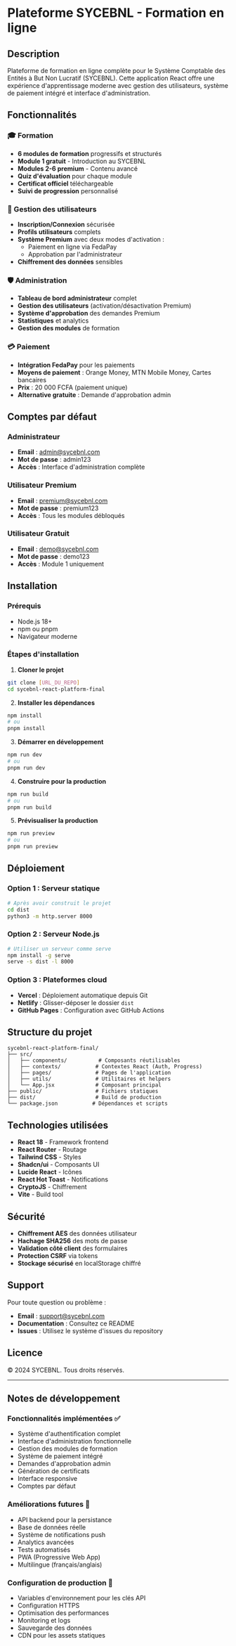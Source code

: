 # Plateforme SYCEBNL - Formation en ligne

## Description

Plateforme de formation en ligne complète pour le Système Comptable des Entités à But Non Lucratif (SYCEBNL). Cette application React offre une expérience d'apprentissage moderne avec gestion des utilisateurs, système de paiement intégré et interface d'administration.

## Fonctionnalités

### 🎓 Formation
- **6 modules de formation** progressifs et structurés
- **Module 1 gratuit** - Introduction au SYCEBNL
- **Modules 2-6 premium** - Contenu avancé
- **Quiz d'évaluation** pour chaque module
- **Certificat officiel** téléchargeable
- **Suivi de progression** personnalisé

### 👥 Gestion des utilisateurs
- **Inscription/Connexion** sécurisée
- **Profils utilisateurs** complets
- **Système Premium** avec deux modes d'activation :
  - Paiement en ligne via FedaPay
  - Approbation par l'administrateur
- **Chiffrement des données** sensibles

### 🛡️ Administration
- **Tableau de bord administrateur** complet
- **Gestion des utilisateurs** (activation/désactivation Premium)
- **Système d'approbation** des demandes Premium
- **Statistiques** et analytics
- **Gestion des modules** de formation

### 💳 Paiement
- **Intégration FedaPay** pour les paiements
- **Moyens de paiement** : Orange Money, MTN Mobile Money, Cartes bancaires
- **Prix** : 20 000 FCFA (paiement unique)
- **Alternative gratuite** : Demande d'approbation admin

## Comptes par défaut

### Administrateur
- **Email** : admin@sycebnl.com
- **Mot de passe** : admin123
- **Accès** : Interface d'administration complète

### Utilisateur Premium
- **Email** : premium@sycebnl.com
- **Mot de passe** : premium123
- **Accès** : Tous les modules débloqués

### Utilisateur Gratuit
- **Email** : demo@sycebnl.com
- **Mot de passe** : demo123
- **Accès** : Module 1 uniquement

## Installation

### Prérequis
- Node.js 18+ 
- npm ou pnpm
- Navigateur moderne

### Étapes d'installation

1. **Cloner le projet**
```bash
git clone [URL_DU_REPO]
cd sycebnl-react-platform-final
```

2. **Installer les dépendances**
```bash
npm install
# ou
pnpm install
```

3. **Démarrer en développement**
```bash
npm run dev
# ou
pnpm run dev
```

4. **Construire pour la production**
```bash
npm run build
# ou
pnpm run build
```

5. **Prévisualiser la production**
```bash
npm run preview
# ou
pnpm run preview
```

## Déploiement

### Option 1 : Serveur statique
```bash
# Après avoir construit le projet
cd dist
python3 -m http.server 8000
```

### Option 2 : Serveur Node.js
```bash
# Utiliser un serveur comme serve
npm install -g serve
serve -s dist -l 8000
```

### Option 3 : Plateformes cloud
- **Vercel** : Déploiement automatique depuis Git
- **Netlify** : Glisser-déposer le dossier `dist`
- **GitHub Pages** : Configuration avec GitHub Actions

## Structure du projet

```
sycebnl-react-platform-final/
├── src/
│   ├── components/          # Composants réutilisables
│   ├── contexts/           # Contextes React (Auth, Progress)
│   ├── pages/              # Pages de l'application
│   ├── utils/              # Utilitaires et helpers
│   └── App.jsx             # Composant principal
├── public/                 # Fichiers statiques
├── dist/                   # Build de production
└── package.json           # Dépendances et scripts
```

## Technologies utilisées

- **React 18** - Framework frontend
- **React Router** - Routage
- **Tailwind CSS** - Styles
- **Shadcn/ui** - Composants UI
- **Lucide React** - Icônes
- **React Hot Toast** - Notifications
- **CryptoJS** - Chiffrement
- **Vite** - Build tool

## Sécurité

- **Chiffrement AES** des données utilisateur
- **Hachage SHA256** des mots de passe
- **Validation côté client** des formulaires
- **Protection CSRF** via tokens
- **Stockage sécurisé** en localStorage chiffré

## Support

Pour toute question ou problème :
- **Email** : support@sycebnl.com
- **Documentation** : Consultez ce README
- **Issues** : Utilisez le système d'issues du repository

## Licence

© 2024 SYCEBNL. Tous droits réservés.

---

## Notes de développement

### Fonctionnalités implémentées ✅
- Système d'authentification complet
- Interface d'administration fonctionnelle
- Gestion des modules de formation
- Système de paiement intégré
- Demandes d'approbation admin
- Génération de certificats
- Interface responsive
- Comptes par défaut

### Améliorations futures 🚀
- API backend pour la persistance
- Base de données réelle
- Système de notifications push
- Analytics avancées
- Tests automatisés
- PWA (Progressive Web App)
- Multilingue (français/anglais)

### Configuration de production 🔧
- Variables d'environnement pour les clés API
- Configuration HTTPS
- Optimisation des performances
- Monitoring et logs
- Sauvegarde des données
- CDN pour les assets statiques

